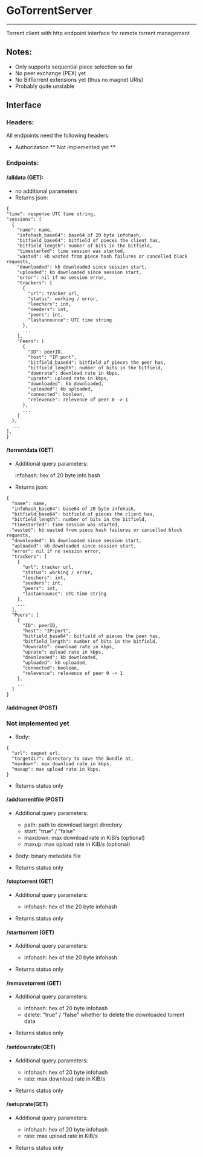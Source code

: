 # GoTorrentServer

---

Torrent client with http endpoint interface for remote torrent management

## Notes:

- Only supports sequential piece selection so far
- No peer exchange (PEX) yet
- No BitTorrent extensions yet (thus no magnet URIs)
- Probably quite unstable

## Interface

### Headers:

All endpoints need the following headers:

- Authorization ** Not implemented yet **

### Endpoints:

#### /alldata (**GET**):

- no additional parameters
- Returns json:

```
{
"time": response UTC time string,
"sessions": [
  {
    "name": name,
    "infohash_base64": base64 of 20 byte infohash,
    "bitfield_base64": bitfield of pieces the client has,
    "bitfield_length": number of bits in the bitfield,
    "timestarted": time session was started,
    "wasted": kb wasted from piece hash failures or cancelled block requests,
    "downloaded": kb downloaded since session start,
    "uploaded": kb downloaded since session start,
    "error": nil if no session error,
    "trackers": [
      {
        "url": tracker url,
        "status": working / error,
        "leechers": int,
        "seeders": int,
        "peers": int,
        "lastannounce": UTC time string
      },
      ...
    ],
    "Peers": [
      {
        "ID": peerID,
        "host": "IP:port",
        "bitfield_base64": bitfield of pieces the peer has,
        "bitfield_length": number of bits in the bitfield,
        "downrate": download rate in kbps,
        "uprate": upload rate in kbps,
        "downloaded": kb downloaded,
        "uploaded": kb uploaded,
        "connected": boolean,
        "relevence": relevence of peer 0 -> 1
      },
      ...
    ]
  },
  ...
],
}
```

#### /torrentdata (GET)

- Additional query parameters:

  infohash: hex of 20 byte info hash

- Returns json:

```
{
  "name": name,
  "infohash_base64": base64 of 20 byte infohash,
  "bitfield_base64": bitfield of pieces the client has,
  "bitfield_length": number of bits in the bitfield,
  "timestarted": time session was started,
  "wasted": kb wasted from piece hash failures or cancelled block requests,
  "downloaded": kb downloaded since session start,
  "uploaded": kb downloaded since session start,
  "error": nil if no session error,
  "trackers": [
    {
      "url": tracker url,
      "status": working / error,
      "leechers": int,
      "seeders": int,
      "peers": int,
      "lastannounce": UTC time string
    },
    ...
  ],
  "Peers": [
    {
      "ID": peerID,
      "host": "IP:port",
      "bitfield_base64": bitfield of pieces the peer has,
      "bitfield_length": number of bits in the bitfield,
      "downrate": download rate in kbps,
      "uprate": upload rate in kbps,
      "downloaded": kb downloaded,
      "uploaded": kb uploaded,
      "connected": boolean,
      "relevence": relevence of peer 0 -> 1
    },
    ...
  ]
}
```

#### /addmagnet (POST)

### Not implemented yet

- Body:

```
{
  "url": magnet url,
  "targetdir": directory to save the bundle at,
  "maxdown": max download rate in kbps,
  "maxup": max upload rate in kbps,
}
```

- Returns status only

#### /addtorrentfile (POST)

- Additional query parameters:

  - path: path to download target directory
  - start: "true" / "false"
  - maxdown: max download rate in KiB/s (optional)
  - maxup: max upload rate in KiB/s (optional)

- Body: binary metadata file

- Returns status only

#### /stoptorrent (GET)

- Additional query parameters:

  - infohash: hex of the 20 byte infohash

- Returns status only

#### /starttorrent (GET)

- Additional query parameters:

  - infohash: hex of the 20 byte infohash

- Returns status only

#### /removetorrent (GET)

- Additional query parameters:

  - infohash: hex of 20 byte infohash
  - delete: "true" / "false" whether to delete the downloaded torrent data

- Returns status only

#### /setdownrate(GET)

- Additional query parameters:

  - infohash: hex of 20 byte infohash
  - rate: max download rate in KiB/s

- Returns status only

#### /setuprate(GET)

- Additional query parameters:

  - infohash: hex of 20 byte infohash
  - rate: max upload rate in KiB/s

- Returns status only
